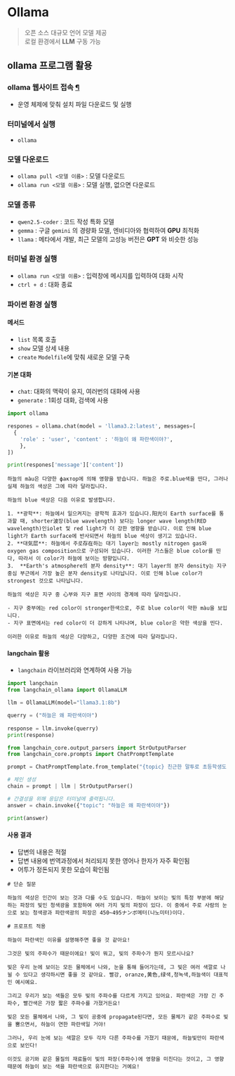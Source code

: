 # Ollama
> 오픈 소스 대규모 언어 모델 제공<br>
> 로컬 환경에서 **LLM** 구동 가능

## ollama 프로그램 활용

### ollama 웹사이트 접속 [¶](https://ollama.com/)
- 운영 체제에 맞춰 설치 파일 다운로드 및 실행

### 터미널에서 실행
- `ollama`

### 모델 다운로드
- `ollama pull <모델 이름>` : 모델 다운로드
- `ollama run <모델 이름>` : 모델 실행, 없으면 다운로드

### 모델 종류
- `qwen2.5-coder` : 코드 작성 특화 모델
- `gemma` : 구글 `gemini` 의 경량화 모델, 엔비디아와 협력하여 **GPU** 최적화
- `llama` : 메타에서 개발, 최근 모델의 고성능 버전은 **GPT** 와 비슷한 성능

### 터미널 환경 실행
- `ollama run <모델 이름>` : 입력창에 메시지를 입력하여 대화 시작
- `ctrl + d` : 대화 종료

### 파이썬 환경 실행

#### 메서드
- `list` 목록 호출
- `show` 모델 상세 내용
- `create` `Modelfile`에 맞춰 새로운 모델 구축

#### 기본 대화
- `chat`: 대화의 맥락이 유지, 여러번의 대화에 사용
- `generate` : 1회성 대화, 검색에 사용

```py
import ollama

respones = ollama.chat(model = 'llama3.2:latest', messages=[
  {
    'role' : 'user', 'content' : '하늘이 왜 파란색이야?',
    },
])

print(respones['message']['content'])
```

```
하늘의 màu은 다양한 фактор에 의해 영향을 받습니다. 하늘은 주로.blue색을 띤다, 그러나 실제 하늘의 색상은 그에 따라 달라집니다.

하늘의 blue 색상은 다음 이유로 발생합니다.

1. **광학**: 하늘에서 일으켜지는 광학적 효과가 있습니다.阳光이 Earth surface를 통과할 때, shorter波장(blue wavelength) 보다는 longer wave length(RED wavelength)인iolet 및 red light가 더 강한 영향을 받습니다. 이로 인해 blue light가 Earth surface에 반사되면서 하늘의 blue 색상이 생기고 있습니다.
2. **대気层**: 하늘에서 주로存在하는 대기 layer는 mostly nitrogen gas와 oxygen gas composition으로 구성되어 있습니다. 이러한 가스들은 blue color를 띤다, 따라서 이 color가 하늘에 보이는 방향입니다.
3.  **Earth's atmosphere의 분자 density**: 대기 layer의 분자 density는 지구 중심 부근에서 가장 높은 분자 density로 나타납니다. 이로 인해 blue color가 strongest 것으로 나타납니다.

하늘의 색상은 지구 중 心부와 지구 표면 사이의 경계에 따라 달라집니다. 

- 지구 중부에는 red color이 stronger한색으로, 주로 blue color이 약한 màu을 보입니다.
- 지구 표면에서는 red color이 더 강하게 나타나며, blue color은 약한 색상을 띤다.

이러한 이유로 하늘의 색상은 다양하고, 다양한 조건에 따라 달라집니다.
```

#### langchain 활용
- `langchain` 라이브러리와 연계하여 사용 가능

```py 
import langchain
from langchain_ollama import OllamaLLM

llm = OllamaLLM(model="llama3.1:8b")

querry = ("하늘은 왜 파란색이야")
    
response = llm.invoke(querry)
print(response)
```

```py
from langchain_core.output_parsers import StrOutputParser
from langchain_core.prompts import ChatPromptTemplate

prompt = ChatPromptTemplate.from_template("{topic} 친근한 말투로 초등학생도 이해할 수 있게 쉬운 말로 설명해줘.")

# 체인 생성
chain = prompt | llm | StrOutputParser()

# 간결성을 위해 응답은 터미널에 출력됩니다.
answer = chain.invoke({"topic": "하늘은 왜 파란색이야"})

print(answer)
```

#### 사용 결과
- 답변의 내용은 적절
- 답변 내용에 번역과정에서 처리되지 못한 영어나 한자가 자주 확인됨
- 어투가 정돈되지 못한 모습이 확인됨

```
# 단순 질문

하늘의 색상은 인간이 보는 것과 다를 수도 있습니다. 하늘이 보이는 빛의 특정 부분에 해당하는 파장의 빛인 청색광을 포함하여 여러 가지 빛의 파장이 있다. 이 중에서 주로 사람의 눈으로 보는 청색광과 파란색광의 파장은 450~495ナンボ메터(나노미터)이다.

# 프로프트 적용

하늘이 파란색인 이유를 설명해주면 좋을 것 같아요!

그것은 빛의 주파수가 때문이에요! 빛이 뭐고, 빛의 주파수가 뭔지 모르시나요? 

빛은 우리 눈에 보이는 모든 물체에서 나와, 눈을 통해 들어가는데, 그 빛은 여러 색깔로 나뉠 수 있다고 생각하시면 좋을 것 같아요. 빨강, oranze,黄色,绿색,청녹색,하늘색이 대표적인 예시예요. 

그리고 우리가 보는 색들은 모두 빛의 주파수를 다르게 가지고 있어요. 파란색은 가장 긴 주파수, 빨간색은 가장 짧은 주파수를 가졌거든요!

빛은 모든 물체에서 나와, 그 빛이 공중에 propagate된다면, 모든 물체가 같은 주파수로 빛을 뿜으면서, 하늘이 연한 파란색일 거야!

그러나, 우리 눈에 보는 색깔은 모두 각자 다른 주파수를 가졌기 때문에, 하늘빛만이 파란색으로 보인다! 

이것도 공기와 같은 물질의 재료들이 빛의 파장(주파수)에 영향을 미친다는 것이고, 그 영향때문에 하늘이 보는 색을 파란색으로 유지한다는 거예요!
```


